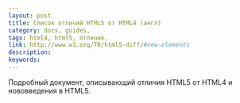 ```yaml
---
layout: post
title: Список отличий HTML5 от HTML4 (англ)
category: docs, guides, 
tags: html4, html5, отличие, 
link: http://www.w3.org/TR/html5-diff/#new-elements
description: 
keywords: 
---
```


<p>Подробный документ, описывающий отличия HTML5 от HTML4 и нововведения в HTML5.</p>
